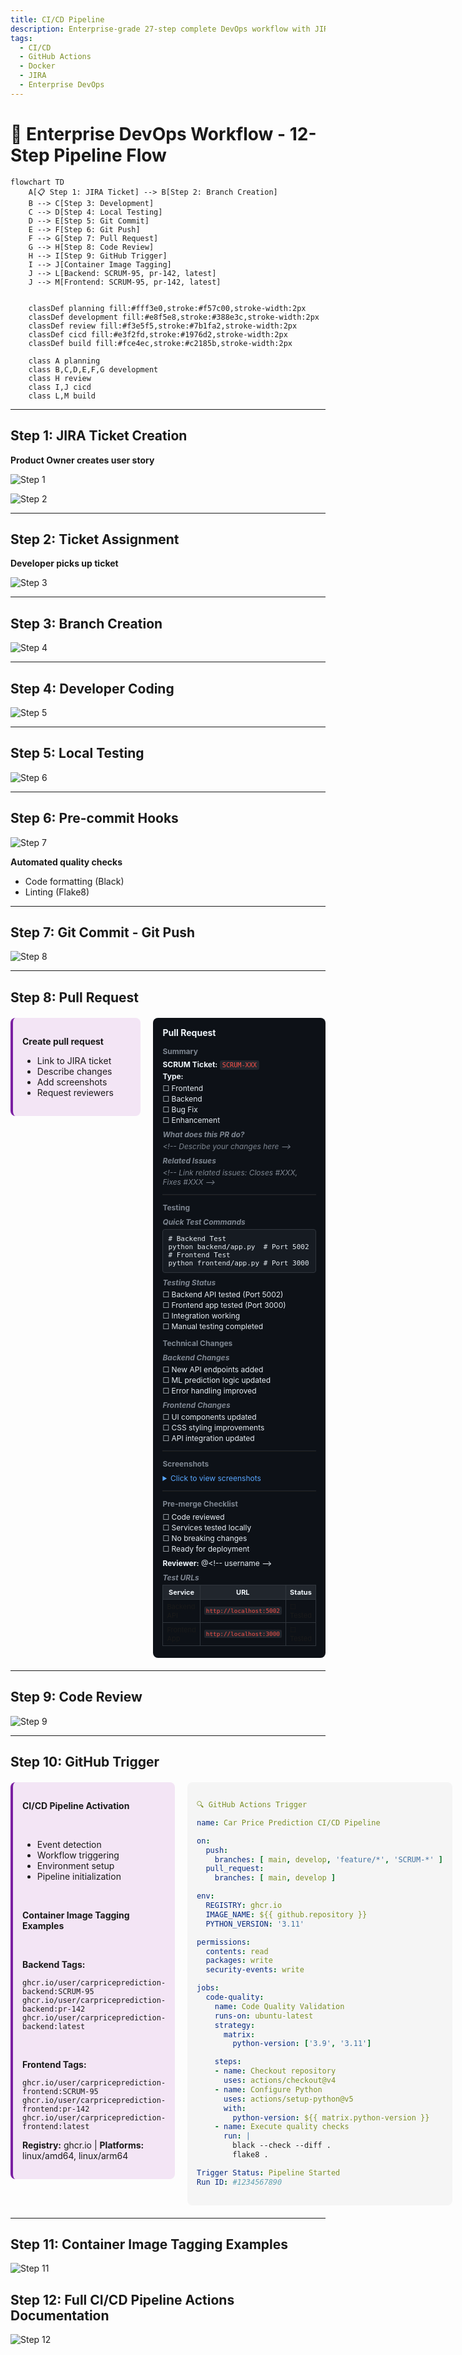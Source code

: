 ```yaml
---
title: CI/CD Pipeline
description: Enterprise-grade 27-step complete DevOps workflow with JIRA integration
tags:
  - CI/CD
  - GitHub Actions
  - Docker
  - JIRA
  - Enterprise DevOps
---
```


# 🔄 Enterprise DevOps Workflow - 12-Step Pipeline Flow

```mermaid
flowchart TD
    A[📋 Step 1: JIRA Ticket] --> B[Step 2: Branch Creation]
    B --> C[Step 3: Development]
    C --> D[Step 4: Local Testing]
    D --> E[Step 5: Git Commit]
    E --> F[Step 6: Git Push]
    F --> G[Step 7: Pull Request]
    G --> H[Step 8: Code Review]
    H --> I[Step 9: GitHub Trigger]
    I --> J[Container Image Tagging]
    J --> L[Backend: SCRUM-95, pr-142, latest]
    J --> M[Frontend: SCRUM-95, pr-142, latest]


    classDef planning fill:#fff3e0,stroke:#f57c00,stroke-width:2px
    classDef development fill:#e8f5e8,stroke:#388e3c,stroke-width:2px
    classDef review fill:#f3e5f5,stroke:#7b1fa2,stroke-width:2px
    classDef cicd fill:#e3f2fd,stroke:#1976d2,stroke-width:2px
    classDef build fill:#fce4ec,stroke:#c2185b,stroke-width:2px

    class A planning
    class B,C,D,E,F,G development
    class H review
    class I,J cicd
    class L,M build
```




---

## Step 1: JIRA Ticket Creation

<strong>Product Owner creates user story</strong>

![Step 1](../assets/images/1.jpeg)

![Step 2](../assets/images/2.jpeg)


---

## Step 2: Ticket Assignment

<strong>Developer picks up ticket</strong>

![Step 3](../assets/images/3.jpeg)

---

## Step 3: Branch Creation

![Step 4](../assets/images/4.jpeg)

---

## Step 4: Developer Coding

![Step 5](../assets/images/5.jpeg)


---

## Step 5: Local Testing

![Step 6](../assets/images/6.png)


---

## Step 6: Pre-commit Hooks

![Step 7](../assets/images/7.png)

<strong>Automated quality checks</strong>
- Code formatting (Black)
- Linting (Flake8)

---

## Step 7: Git Commit - Git Push

![Step 8](../assets/images/8.jpeg)


---

## Step 8: Pull Request


<div style="display: flex; gap: 20px; margin: 20px 0; align-items: flex-start;">
<div style="flex: 1; background: #f3e5f5; padding: 15px; border-radius: 8px; border-left: 4px solid #7b1fa2;">

<strong>Create pull request</strong>
- Link to JIRA ticket
- Describe changes
- Add screenshots
- Request reviewers

</div>
<div style="flex: 1; background: #0d1117; padding: 15px; border-radius: 8px; color: #e6edf3; font-size: 12px;">

<h3 style="color: #f0f6fc; margin-top: 0;">Pull Request</h3>
<h4 style="color: #7d8590; margin: 12px 0 6px 0;">Summary</h4>
<p style="margin: 4px 0;"><strong style="color: #f0f6fc;">SCRUM Ticket:</strong> <code style="background: #21262d; padding: 2px 4px; border-radius: 3px; color: #f85149;">SCRUM-XXX</code></p>
<p style="margin: 4px 0;"><strong style="color: #f0f6fc;">Type:</strong></p>
<div style="margin: 2px 0;">☐ Frontend</div>
<div style="margin: 2px 0;">☐ Backend</div>
<div style="margin: 2px 0;">☐ Bug Fix</div>
<div style="margin: 2px 0;">☐ Enhancement</div>

<h5 style="color: #7d8590; margin: 8px 0 4px 0;">What does this PR do?</h5>
<p style="color: #7d8590; margin: 2px 0; font-style: italic;">&lt;!-- Describe your changes here --&gt;</p>

<h5 style="color: #7d8590; margin: 8px 0 4px 0;">Related Issues</h5>
<p style="color: #7d8590; margin: 2px 0; font-style: italic;">&lt;!-- Link related issues: Closes #XXX, Fixes #XXX --&gt;</p>

<hr style="border: none; border-top: 1px solid #21262d; margin: 12px 0;">

<h4 style="color: #7d8590; margin: 12px 0 6px 0;">Testing</h4>
<h5 style="color: #7d8590; margin: 8px 0 4px 0;">Quick Test Commands</h5>
<pre style="background: #161b22; padding: 8px; border-radius: 4px; margin: 4px 0; font-size: 11px; border: 1px solid #30363d;"># Backend Test
python backend/app.py  # Port 5002
# Frontend Test
python frontend/app.py # Port 3000</pre>

<h5 style="color: #7d8590; margin: 8px 0 4px 0;">Testing Status</h5>
<div style="margin: 2px 0;">☐ Backend API tested (Port 5002)</div>
<div style="margin: 2px 0;">☐ Frontend app tested (Port 3000)</div>
<div style="margin: 2px 0;">☐ Integration working</div>
<div style="margin: 2px 0;">☐ Manual testing completed</div>

<h4 style="color: #7d8590; margin: 12px 0 6px 0;">Technical Changes</h4>
<h5 style="color: #7d8590; margin: 8px 0 4px 0;">Backend Changes</h5>
<div style="margin: 2px 0;">☐ New API endpoints added</div>
<div style="margin: 2px 0;">☐ ML prediction logic updated</div>
<div style="margin: 2px 0;">☐ Error handling improved</div>

<h5 style="color: #7d8590; margin: 8px 0 4px 0;">Frontend Changes</h5>
<div style="margin: 2px 0;">☐ UI components updated</div>
<div style="margin: 2px 0;">☐ CSS styling improvements</div>
<div style="margin: 2px 0;">☐ API integration updated</div>

<hr style="border: none; border-top: 1px solid #21262d; margin: 12px 0;">

<h4 style="color: #7d8590; margin: 12px 0 6px 0;">Screenshots</h4>
<details style="margin: 8px 0;">
<summary style="color: #58a6ff; cursor: pointer;">Click to view screenshots</summary>
<h5 style="color: #7d8590; margin: 6px 0 2px 0;">Before Changes</h5>
<p style="color: #7d8590; margin: 2px 0; font-style: italic;">&lt;!-- Screenshot here --&gt;</p>
<h5 style="color: #7d8590; margin: 6px 0 2px 0;">After Changes</h5>
<p style="color: #7d8590; margin: 2px 0; font-style: italic;">&lt;!-- Screenshot here --&gt;</p>
</details>

<hr style="border: none; border-top: 1px solid #21262d; margin: 12px 0;">

<h4 style="color: #7d8590; margin: 12px 0 6px 0;">Pre-merge Checklist</h4>
<div style="margin: 2px 0;">☐ Code reviewed</div>
<div style="margin: 2px 0;">☐ Services tested locally</div>
<div style="margin: 2px 0;">☐ No breaking changes</div>
<div style="margin: 2px 0;">☐ Ready for deployment</div>

<p style="margin: 8px 0 4px 0;"><strong style="color: #f0f6fc;">Reviewer:</strong> @&lt;!-- username --&gt;</p>

<h5 style="color: #7d8590; margin: 8px 0 4px 0;">Test URLs</h5>
<table style="width: 100%; border-collapse: collapse; margin: 4px 0; font-size: 11px;">
<tr style="background: #21262d;">
<th style="border: 1px solid #30363d; padding: 4px 6px; color: #f0f6fc;">Service</th>
<th style="border: 1px solid #30363d; padding: 4px 6px; color: #f0f6fc;">URL</th>
<th style="border: 1px solid #30363d; padding: 4px 6px; color: #f0f6fc;">Status</th>
</tr>
<tr>
<td style="border: 1px solid #30363d; padding: 4px 6px;">Backend API</td>
<td style="border: 1px solid #30363d; padding: 4px 6px;"><code style="background: #21262d; padding: 1px 3px; border-radius: 2px; color: #f85149;">http://localhost:5002</code></td>
<td style="border: 1px solid #30363d; padding: 4px 6px;">☐ Tested</td>
</tr>
<tr>
<td style="border: 1px solid #30363d; padding: 4px 6px;">Frontend App</td>
<td style="border: 1px solid #30363d; padding: 4px 6px;"><code style="background: #21262d; padding: 1px 3px; border-radius: 2px; color: #f85149;">http://localhost:3000</code></td>
<td style="border: 1px solid #30363d; padding: 4px 6px;">☐ Tested</td>
</tr>
</table>

</div>
</div>

---

## Step 9: Code Review

![Step 9](../assets/images/CodeReview.png)

---

## Step 10: GitHub Trigger

<div style="display: flex; gap: 20px; margin: 20px 0; align-items: flex-start;">
<div style="flex: 1; background: #f3e5f5; padding: 15px; border-radius: 8px; border-left: 4px solid #7b1fa2;">

<strong>CI/CD Pipeline Activation</strong>

<br>

- Event detection
- Workflow triggering
- Environment setup
- Pipeline initialization

<br>

<strong>Container Image Tagging Examples</strong>

<br>

<strong>Backend Tags:</strong>
```
ghcr.io/user/carpriceprediction-backend:SCRUM-95
ghcr.io/user/carpriceprediction-backend:pr-142
ghcr.io/user/carpriceprediction-backend:latest
```

<br>

<strong>Frontend Tags:</strong>
```
ghcr.io/user/carpriceprediction-frontend:SCRUM-95
ghcr.io/user/carpriceprediction-frontend:pr-142
ghcr.io/user/carpriceprediction-frontend:latest
```

<strong>Registry:</strong> ghcr.io | <strong>Platforms:</strong> linux/amd64, linux/arm64

</div>
<div style="flex: 1; background: #f5f5f5; padding: 15px; border-radius: 8px; font-family: monospace;">

```yaml
🔍 GitHub Actions Trigger

name: Car Price Prediction CI/CD Pipeline

on:
  push:
    branches: [ main, develop, 'feature/*', 'SCRUM-*' ]
  pull_request:
    branches: [ main, develop ]

env:
  REGISTRY: ghcr.io
  IMAGE_NAME: ${{ github.repository }}
  PYTHON_VERSION: '3.11'

permissions:
  contents: read
  packages: write
  security-events: write

jobs:
  code-quality:
    name: Code Quality Validation
    runs-on: ubuntu-latest
    strategy:
      matrix:
        python-version: ['3.9', '3.11']

    steps:
    - name: Checkout repository
      uses: actions/checkout@v4
    - name: Configure Python
      uses: actions/setup-python@v5
      with:
        python-version: ${{ matrix.python-version }}
    - name: Execute quality checks
      run: |
        black --check --diff .
        flake8 .

Trigger Status: Pipeline Started
Run ID: #1234567890
```

</div>
</div>

---

## Step 11: Container Image Tagging Examples

![Step 11](../assets/images/11.png)

## Step 12: Full CI/CD Pipeline Actions Documentation

![Step 12](../assets/images/12.png)
